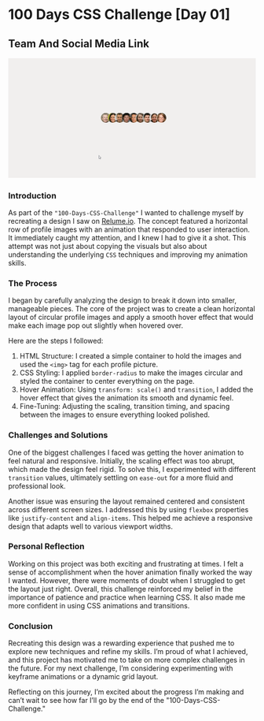 # 100 Days CSS Challenge [Day 01]

## Team And Social Media Link

![Day 01](/Day%2001/img/Day%2001.gif)

### Introduction

As part of the `"100-Days-CSS-Challenge"` I wanted to challenge myself by recreating a design I saw on [Relume.io](https://www.relume.io/). The concept featured a horizontal row of profile images with an animation that responded to user interaction. It immediately caught my attention, and I knew I had to give it a shot. This attempt was not just about copying the visuals but also about understanding the underlying `CSS` techniques and improving my animation skills.

### The Process

I began by carefully analyzing the design to break it down into smaller, manageable pieces. The core of the project was to create a clean horizontal layout of circular profile images and apply a smooth hover effect that would make each image pop out slightly when hovered over.

Here are the steps I followed:
1. HTML Structure: I created a simple container to hold the images and used the `<img>` tag for each profile picture.
2. CSS Styling: I applied `border-radius` to make the images circular and styled the container to center everything on the page.
3. Hover Animation: Using `transform: scale()` and `transition`, I added the hover effect that gives the animation its smooth and dynamic feel.
4. Fine-Tuning: Adjusting the scaling, transition timing, and spacing between the images to ensure everything looked polished.

### Challenges and Solutions

One of the biggest challenges I faced was getting the hover animation to feel natural and responsive. Initially, the scaling effect was too abrupt, which made the design feel rigid. To solve this, I experimented with different `transition` values, ultimately settling on `ease-out` for a more fluid and professional look.

Another issue was ensuring the layout remained centered and consistent across different screen sizes. I addressed this by using `flexbox` properties like `justify-content` and `align-items`. This helped me achieve a responsive design that adapts well to various viewport widths.

### Personal Reflection

Working on this project was both exciting and frustrating at times. I felt a sense of accomplishment when the hover animation finally worked the way I wanted. However, there were moments of doubt when I struggled to get the layout just right. Overall, this challenge reinforced my belief in the importance of patience and practice when learning CSS. It also made me more confident in using CSS animations and transitions.

### Conclusion

Recreating this design was a rewarding experience that pushed me to explore new techniques and refine my skills. I’m proud of what I achieved, and this project has motivated me to take on more complex challenges in the future. For my next challenge, I’m considering experimenting with keyframe animations or a dynamic grid layout.

Reflecting on this journey, I’m excited about the progress I’m making and can’t wait to see how far I’ll go by the end of the "100-Days-CSS-Challenge."
